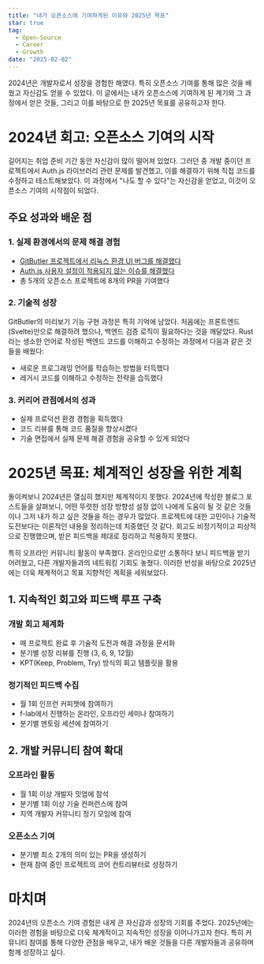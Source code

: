 ```yaml
---
title: "내가 오픈소스에 기여하게된 이유와 2025년 목표"
star: true
tag:
  - Open-Source
  - Career
  - Growth
date: "2025-02-02"
---
```


2024년은 개발자로서 성장을 경험한 해였다. 특히 오픈소스 기여를 통해 많은 것을 배웠고 자신감도 얻을 수 있었다. 이 글에서는 내가 오픈소스에 기여하게 된 계기와 그 과정에서 얻은 것들, 그리고 이를 바탕으로 한 2025년 목표를 공유하고자 한다.

<!-- end -->

# 2024년 회고: 오픈소스 기여의 시작

길어지는 취업 준비 기간 동안 자신감이 많이 떨어져 있었다. 그러던 중 개발 중이던 프로젝트에서 Auth.js 라이브러리 관련 문제를 발견했고, 이를 해결하기 위해 직접 코드를 수정하고 테스트해보았다. 이 과정에서 "나도 할 수 있다"는 자신감을 얻었고, 이것이 오픈소스 기여의 시작점이 되었다.

## 주요 성과와 배운 점

### 1. 실제 환경에서의 문제 해결 경험

- [GitButler 프로젝트에서 리눅스 환경 UI 버그를 해결했다](https://github.com/gitbutlerapp/gitbutler/pull/4864)
- [Auth.js 사용자 설정이 적용되지 않는 이슈를 해결했다](https://github.com/authjs/authjs/pull/123)
- 총 5개의 오픈소스 프로젝트에 8개의 PR을 기여했다

### 2. 기술적 성장

GitButler의 미리보기 기능 구현 과정은 특히 기억에 남았다. 처음에는 프론트엔드(Svelte)만으로 해결하려 했으나, 백엔드 검증 로직이 필요하다는 것을 깨달았다. Rust라는 생소한 언어로 작성된 백엔드 코드를 이해하고 수정하는 과정에서 다음과 같은 것들을 배웠다:

- 새로운 프로그래밍 언어를 학습하는 방법을 터득했다
- 레거시 코드를 이해하고 수정하는 전략을 습득했다

### 3. 커리어 관점에서의 성과

- 실제 프로덕션 환경 경험을 획득했다
- 코드 리뷰를 통해 코드 품질을 향상시켰다
- 기술 면접에서 실제 문제 해결 경험을 공유할 수 있게 되었다

# 2025년 목표: 체계적인 성장을 위한 계획

돌이켜보니 2024년은 열심히 했지만 체계적이지 못했다. 2024년에 작성한 블로그 포스트들을 살펴보니, 어떤 뚜렷한 성장 방향성 설정 없이 나에게 도움이 될 것 같은 것들이나 그저 내가 하고 싶은 것들을 하는 경우가 많았다. 프로젝트에 대한 고민이나 기술적 도전보다는 이론적인 내용을 정리하는데 치중했던 것 같다. 회고도 비정기적이고 피상적으로 진행했으며, 받은 피드백을 제대로 정리하고 적용하지 못했다.

특히 오프라인 커뮤니티 활동이 부족했다. 온라인으로만 소통하다 보니 피드백을 받기 어려웠고, 다른 개발자들과의 네트워킹 기회도 놓쳤다. 이러한 반성을 바탕으로 2025년에는 더욱 체계적이고 목표 지향적인 계획을 세워보았다.

## 1. 지속적인 회고와 피드백 루프 구축

### 개발 회고 체계화

- 매 프로젝트 완료 후 기술적 도전과 해결 과정을 문서화
- 분기별 성장 리뷰를 진행 (3, 6, 9, 12월)
- KPT(Keep, Problem, Try) 방식의 회고 템플릿을 활용

### 정기적인 피드백 수집

- 월 1회 인프런 커피챗에 참여하기
- f-lab에서 진행하는 온라인, 오프라인 세미나 참여하기
- 분기별 멘토링 세션에 참여하기

## 2. 개발 커뮤니티 참여 확대

### 오프라인 활동

- 월 1회 이상 개발자 밋업에 참석
- 분기별 1회 이상 기술 컨퍼런스에 참여
- 지역 개발자 커뮤니티 정기 모임에 참여

### 오픈소스 기여

- 분기별 최소 2개의 의미 있는 PR을 생성하기
- 현재 참여 중인 프로젝트의 코어 컨트리뷰터로 성장하기

# 마치며

2024년의 오픈소스 기여 경험은 내게 큰 자신감과 성장의 기회를 주었다. 2025년에는 이러한 경험을 바탕으로 더욱 체계적이고 지속적인 성장을 이어나가고자 한다. 특히 커뮤니티 참여를 통해 다양한 관점을 배우고, 내가 배운 것들을 다른 개발자들과 공유하며 함께 성장하고 싶다.

